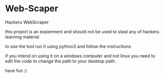 # Web-Scaper
Hackeru WebScraper
 
 
 this project is an expierment and should not be used to steal any of hackeru learning material 
 
 
 to use the tool run it using python3 and follow the instructions 
 
 if you intend on using it on a windows computer and not linux you need to edit the code to change the path to your desktop path.
 
 have fun :)
